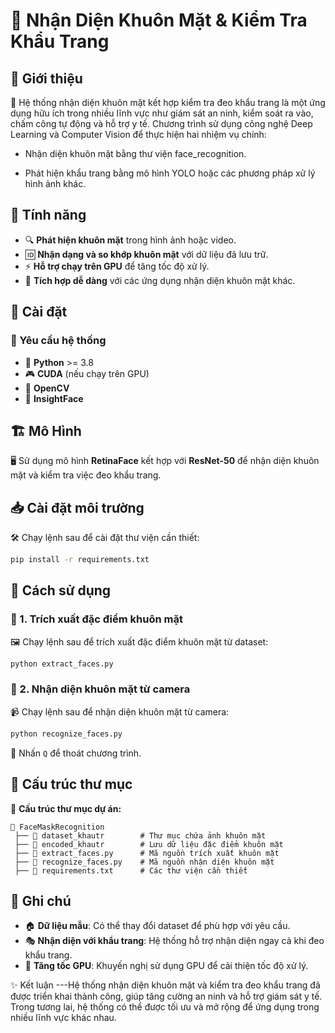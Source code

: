 # 📌 Nhận Diện Khuôn Mặt & Kiểm Tra Khẩu Trang

## 🚀 Giới thiệu
📢 Hệ thống nhận diện khuôn mặt kết hợp kiểm tra đeo khẩu trang là một ứng dụng hữu ích trong nhiều lĩnh vực như giám sát an ninh, kiểm soát ra vào, chấm công tự động và hỗ trợ y tế. Chương trình sử dụng công nghệ Deep Learning và Computer Vision để thực hiện hai nhiệm vụ chính:

- Nhận diện khuôn mặt bằng thư viện face_recognition.

- Phát hiện khẩu trang bằng mô hình YOLO hoặc các phương pháp xử lý hình ảnh khác.
## 🎯 Tính năng
- 🔍 **Phát hiện khuôn mặt** trong hình ảnh hoặc video.
- 🆔 **Nhận dạng và so khớp khuôn mặt** với dữ liệu đã lưu trữ.
- ⚡ **Hỗ trợ chạy trên GPU** để tăng tốc độ xử lý.
- 🔗 **Tích hợp dễ dàng** với các ứng dụng nhận diện khuôn mặt khác.

## 🔧 Cài đặt
### 📌 Yêu cầu hệ thống
- 🐍 **Python** >= 3.8
- 🎮 **CUDA** (nếu chạy trên GPU)
- 📸 **OpenCV**
- 🧠 **InsightFace**

## 🏗 Mô Hình
🖥️ Sử dụng mô hình **RetinaFace** kết hợp với **ResNet-50** để nhận diện khuôn mặt và kiểm tra việc đeo khẩu trang.

## 📥 Cài đặt môi trường
🛠️ Chạy lệnh sau để cài đặt thư viện cần thiết:
```sh
pip install -r requirements.txt
```

## 🚀 Cách sử dụng
### 📸 1. Trích xuất đặc điểm khuôn mặt
🖼️ Chạy lệnh sau để trích xuất đặc điểm khuôn mặt từ dataset:
```sh
python extract_faces.py
```

### 🎥 2. Nhận diện khuôn mặt từ camera
📹 Chạy lệnh sau để nhận diện khuôn mặt từ camera:
```sh
python recognize_faces.py
```
🛑 Nhấn `Q` để thoát chương trình.

## 📂 Cấu trúc thư mục
📁 **Cấu trúc thư mục dự án:**
```
📂 FaceMaskRecognition
 ├── 📁 dataset_khautr        # Thư mục chứa ảnh khuôn mặt
 ├── 📁 encoded_khautr        # Lưu dữ liệu đặc điểm khuôn mặt
 ├── 📜 extract_faces.py      # Mã nguồn trích xuất khuôn mặt
 ├── 📜 recognize_faces.py    # Mã nguồn nhận diện khuôn mặt
 ├── 📜 requirements.txt      # Các thư viện cần thiết
```

## 📌 Ghi chú
- 🏠 **Dữ liệu mẫu**: Có thể thay đổi dataset để phù hợp với yêu cầu.
- 🎭 **Nhận diện với khẩu trang**: Hệ thống hỗ trợ nhận diện ngay cả khi đeo khẩu trang.
- 🚀 **Tăng tốc GPU**: Khuyến nghị sử dụng GPU để cải thiện tốc độ xử lý.


✨ Kết luận
---Hệ thống nhận diện khuôn mặt và kiểm tra đeo khẩu trang đã được triển khai thành công, giúp tăng cường an ninh và hỗ trợ giám sát y tế. Trong tương lai, hệ thống có thể được tối ưu và mở rộng để ứng dụng trong nhiều lĩnh vực khác nhau.
